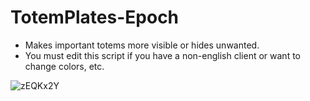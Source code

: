 # TotemPlates-Epoch

- Makes important totems more visible or hides unwanted.
- You must edit this script if you have a non-english client or want to change colors, etc.

![zEQKx2Y](https://github.com/user-attachments/assets/77da6166-6fc4-44ba-a8ca-dd33c43157fc)
